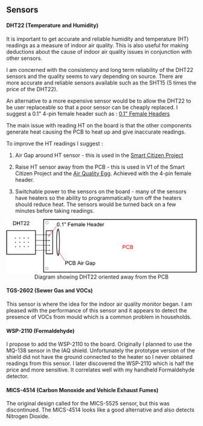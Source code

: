 ## Sensors
#### DHT22 (Temperature and Humidity)
It is important to get accurate and reliable humidity and temperature (HT) readings as a measure of indoor air quality. This is also useful for making deductions about the cause of indoor air quality issues in conjunction with other sensors.

I am concerned with the consistency and long term reliability of the DHT22 sensors and the quality seems to vary depending on source. There are more accurate and reliable sensors available such as the SHT15 (5 times the price of the DHT22). 

An alternative to a more expensive sensor would be to allow the DHT22 to be user replaceable so that a poor sensor can be cheaply replaced. 
I suggest a 0.1" 4-pin female header such as :
<a href="http://www.pololu.com/category/50/0.100-in-2.54-mm-female-headers">0.1" Female Headers</a>

The main issue with reading HT on the board is that the other components generate heat causing the PCB to heat up and give inaccurate readings.

To improve the HT readings I suggest :

1. Air Gap around HT sensor - this is used in the <a href="https://acrobotic.com/smart-citizen">Smart Citizen Project</a>

2. Raise HT sensor away from the PCB - this is used in V1 of the Smart Citizen Project and the <a href="http://shop.wickeddevice.com/resources/air-quality-egg/">Air Quality Egg</a>. Achieved with the 4-pin female header.

3. Switchable power to the sensors on the board - many of the sensors have heaters so the ability to programmatically turn off the heaters should reduce heat. The sensors would be turned back on a few minutes before taking readings.

<p align="center">
  <img src="DHT22-heat.png"/>
  <br/>
  Diagram showing DHT22 oriented away from the PCB
</p>

#### TGS-2602 (Sewer Gas and VOCs)
This sensor is where the idea for the indoor air quality monitor began. I am pleased with the performance of this sensor and it appears to detect the presence of VOCs from mould which is a common problem in households.
#### WSP-2110 (Formaldehyde)
I propose to add the WSP-2110 to the board. Originally I planned to use the MQ-138 sensor in the IAQ shield. Unfortunately the prototype version of the shield did not have the ground connected to the  heater so I never obtained readings from this sensor. I later discovered the WSP-2110 which is half the price and more sensitive. It correlates well with my handheld Formaldehyde detector.
#### MICS-4514 (Carbon Monoxide and Vehicle Exhaust Fumes)
The original design called for the MICS-5525 sensor, but this was discontinued. The MICS-4514 looks like a good alternative and also detects Nitrogen Dioxide.
